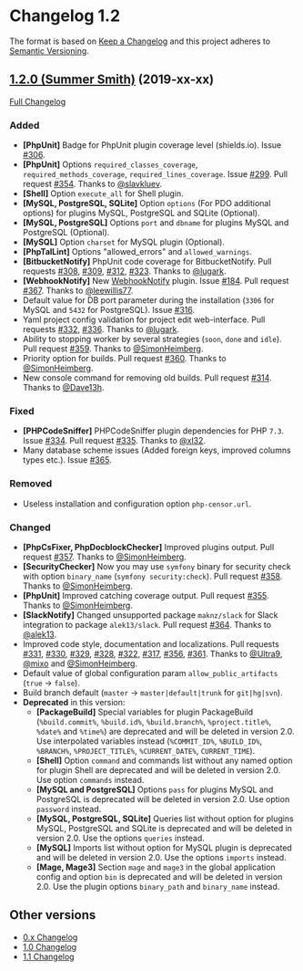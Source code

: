 Changelog 1.2
=============

The format is based on [Keep a Changelog](http://keepachangelog.com/en/1.0.0/) and this project adheres to 
[Semantic Versioning](http://semver.org/spec/v2.0.0.html).


## [1.2.0 (Summer Smith)](https://github.com/php-censor/php-censor/tree/1.2.0) (2019-xx-xx)

[Full Changelog](https://github.com/php-censor/php-censor/compare/1.1.4...1.2.0)

### Added

- **[PhpUnit]** Badge for PhpUnit plugin coverage level (shields.io). 
Issue [#306](https://github.com/php-censor/php-censor/issues/306).
- **[PhpUnit]** Options `required_classes_coverage`, `required_methods_coverage`, `required_lines_coverage`. 
Issue [#299](https://github.com/php-censor/php-censor/issues/299). Pull request 
[#354](https://github.com/php-censor/php-censor/pull/354). Thanks to [@slavkluev](https://github.com/slavkluev).
- **[Shell]** Option `execute_all` for Shell plugin.
- **[MySQL, PostgreSQL, SQLite]** Option `options` (For PDO additional options) for plugins MySQL, PostgreSQL and SQLite 
(Optional).
- **[MySQL, PostgreSQL]** Options `port` and `dbname` for plugins MySQL and PostgreSQL (Optional).
- **[MySQL]** Option `charset` for MySQL plugin (Optional).
- **[PhpTalLint]** Options "allowed_errors" and `allowed_warnings`.
- **[BitbucketNotify]** PhpUnit code coverage for BitbucketNotify. Pull requests 
[#308](https://github.com/php-censor/php-censor/pull/308), [#309](https://github.com/php-censor/php-censor/pull/309), 
[#312](https://github.com/php-censor/php-censor/pull/312), [#323](https://github.com/php-censor/php-censor/pull/323). 
Thanks to [@lugark](https://github.com/lugark).
- **[WebhookNotify]** New 
[WebhookNotify](https://github.com/php-censor/php-censor/blob/master/docs/en/plugins/webhook_notify.md) plugin. Issue 
[#184](https://github.com/php-censor/php-censor/issues/184). Pull request 
[#367](https://github.com/php-censor/php-censor/pull/367). Thanks to [@leewillis77](https://github.com/leewillis77).
- Default value for DB port parameter during the installation (`3306` for MySQL and `5432` for PostgreSQL). Issue 
[#316](https://github.com/php-censor/php-censor/issues/316).
- Yaml project config validation for project edit web-interface. Pull requests 
[#332](https://github.com/php-censor/php-censor/pull/332), [#336](https://github.com/php-censor/php-censor/pull/336). 
Thanks to [@lugark](https://github.com/lugark).
- Ability to stopping worker by several strategies (`soon`, `done` and `idle`). Pull request 
[#359](https://github.com/php-censor/php-censor/pull/359). Thanks to [@SimonHeimberg](https://github.com/SimonHeimberg).
- Priority option for builds. Pull request [#360](https://github.com/php-censor/php-censor/pull/360). Thanks to 
[@SimonHeimberg](https://github.com/SimonHeimberg).
- New console command for removing old builds. Pull request [#314](https://github.com/php-censor/php-censor/pull/314). 
Thanks to [@Dave13h](https://github.com/Dave13h).

### Fixed

- **[PHPCodeSniffer]** PHPCodeSniffer plugin dependencies for PHP `7.3`. Issue 
[#334](https://github.com/php-censor/php-censor/issues/334). Pull request 
[#335](https://github.com/php-censor/php-censor/pull/335). Thanks to [@xl32](https://github.com/xl32).
- Many database scheme issues (Added foreign keys, improved columns types etc.). Issue 
[#365](https://github.com/php-censor/php-censor/issues/365).

### Removed

- Useless installation and configuration option `php-censor.url`.

### Changed

- **[PhpCsFixer, PhpDocblockChecker]** Improved plugins output. Pull request 
[#357](https://github.com/php-censor/php-censor/pull/357). Thanks to [@SimonHeimberg](https://github.com/SimonHeimberg).
- **[SecurityChecker]** Now you may use `symfony` binary for security check with option `binary_name` 
(`symfony security:check`). Pull request [#358](https://github.com/php-censor/php-censor/pull/358). Thanks 
to [@SimonHeimberg](https://github.com/SimonHeimberg).
- **[PhpUnit]** Improved catching coverage output. Pull request 
[#355](https://github.com/php-censor/php-censor/pull/355). Thanks to [@SimonHeimberg](https://github.com/SimonHeimberg).
- **[SlackNotify]** Changed unsupported package `maknz/slack` for Slack integration to package `alek13/slack`. Pull 
request [#364](https://github.com/php-censor/php-censor/pull/364). Thanks to [@alek13](https://github.com/alek13).
- Improved code style, documentation and localizations. Pull requests 
[#331](https://github.com/php-censor/php-censor/pull/331), [#330](https://github.com/php-censor/php-censor/pull/330), 
[#329](https://github.com/php-censor/php-censor/pull/329), [#328](https://github.com/php-censor/php-censor/pull/328), 
[#322](https://github.com/php-censor/php-censor/pull/322), [#317](https://github.com/php-censor/php-censor/pull/317), 
[#356](https://github.com/php-censor/php-censor/pull/356), [#361](https://github.com/php-censor/php-censor/pull/361). 
Thanks to [@Ultra9](https://github.com/Ultra9), [@mixo](https://github.com/mixo) 
and [@SimonHeimberg](https://github.com/SimonHeimberg).
- Default value of global configuration param `allow_public_artifacts` (`true` -> `false`).
- Build branch default (`master` -> `master|default|trunk` for `git|hg|svn`).
- **Deprecated** in this version:
    - **[PackageBuild]** Special variables for plugin PackageBuild (`%build.commit%`, `%build.id%`, `%build.branch%`, 
    `%project.title%`, `%date%` and `%time%`) are deprecated and will be deleted in version 2.0. Use interpolated 
    variables instead (`%COMMIT_ID%`, `%BUILD_ID%`, `%BRANCH%`, `%PROJECT_TITLE%`, `%CURRENT_DATE%`, `CURRENT_TIME`).
    - **[Shell]** Option `command` and commands list without any named option for plugin Shell are deprecated and will 
    be deleted in version 2.0. Use option `commands` instead.
    - **[MySQL and PostgreSQL]** Options `pass` for plugins MySQL and PostgreSQL is deprecated will be deleted in 
    version 2.0. Use option `password` instead.
    - **[MySQL, PostgreSQL, SQLite]** Queries list without option for plugins MySQL, PostgreSQL and SQLite is deprecated 
    and will be deleted in version 2.0. Use the options `queries` instead.
    - **[MySQL]** Imports list without option for MySQL plugin is deprecated and will be deleted in version 2.0. Use 
    the options `imports` instead.
    - **[Mage, Mage3]** Section `mage` and `mage3` in the global application config and option `bin` is deprecated and 
    will be deleted in version 2.0. Use the plugin options `binary_path` and `binary_name` instead.


## Other versions

- [0.x Changelog](/docs/CHANGELOG_0.x.md)
- [1.0 Changelog](/docs/CHANGELOG_1.0.md)
- [1.1 Changelog](/docs/CHANGELOG_1.1.md)
